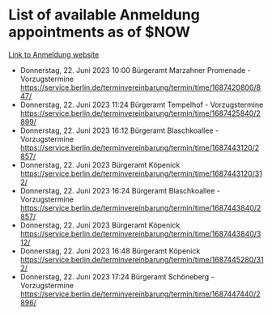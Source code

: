 # List of available Anmeldung appointments as of $NOW
[Link to Anmeldung website](https://service.berlin.de/terminvereinbarung/termin/tag.php?termin=1&anliegen[]=120686&dienstleisterlist=122210,122217,327316,122219,327312,122227,327314,122231,327346,122243,327348,122254,122252,329742,122260,329745,122262,329748,122271,327278,122273,327274,122277,327276,330436,122280,327294,122282,327290,122284,327292,122291,327270,122285,327266,122286,327264,122296,327268,150230,329760,122297,327286,122294,327284,122312,329763,122314,329775,122304,327330,122311,327334,122309,327332,317869,122281,327352,122279,329772,122283,122276,327324,122274,327326,122267,329766,122246,327318,122251,327320,122257,327322,122208,327298,122226,327300&herkunft=http%3A%2F%2Fservice.berlin.de%2Fdienstleistung%2F120686%2F)
- Donnerstag, 22. Juni 2023 10:00 Bürgeramt Marzahner Promenade - Vorzugstermine https://service.berlin.de/terminvereinbarung/termin/time/1687420800/847/
- Donnerstag, 22. Juni 2023 11:24 Bürgeramt Tempelhof - Vorzugstermine https://service.berlin.de/terminvereinbarung/termin/time/1687425840/2899/
- Donnerstag, 22. Juni 2023 16:12 Bürgeramt Blaschkoallee - Vorzugstermine https://service.berlin.de/terminvereinbarung/termin/time/1687443120/2857/
- Donnerstag, 22. Juni 2023  Bürgeramt Köpenick https://service.berlin.de/terminvereinbarung/termin/time/1687443120/312/
- Donnerstag, 22. Juni 2023 16:24 Bürgeramt Blaschkoallee - Vorzugstermine https://service.berlin.de/terminvereinbarung/termin/time/1687443840/2857/
- Donnerstag, 22. Juni 2023  Bürgeramt Köpenick https://service.berlin.de/terminvereinbarung/termin/time/1687443840/312/
- Donnerstag, 22. Juni 2023 16:48 Bürgeramt Köpenick https://service.berlin.de/terminvereinbarung/termin/time/1687445280/312/
- Donnerstag, 22. Juni 2023 17:24 Bürgeramt Schöneberg - Vorzugstermine https://service.berlin.de/terminvereinbarung/termin/time/1687447440/2896/
